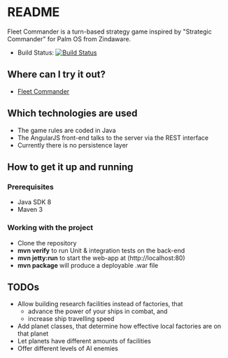 # README #

Fleet Commander is a turn-based strategy game inspired by "Strategic Commander" for Palm OS from Zindaware.

* Build Status: [![Build Status](https://travis-ci.org/priesus/FleetCommander.svg?branch=master)](https://travis-ci.org/priesus/FleetCommander)

## Where can I try it out? ##

* [Fleet Commander](http://fleetcommander.priesus.de/)

## Which technologies are used ##

* The game rules are coded in Java
* The AngularJS front-end talks to the server via the REST interface
* Currently there is no persistence layer

## How to get it up and running ##

### Prerequisites ###
* Java SDK 8
* Maven 3

### Working with the project ###
* Clone the repository
* **mvn verify** to run Unit & integration tests on the back-end
* **mvn jetty:run** to start the web-app at (http://localhost:80)
* **mvn package** will produce a deployable .war file

## TODOs
* Allow building research facilities instead of factories, that
    * advance the power of your ships in combat, and
    * increase ship travelling speed
* Add planet classes, that determine how effective local factories are on that planet
* Let planets have different amounts of facilities
* Offer different levels of AI enemies
